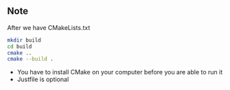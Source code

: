 ## Note

After we have CMakeLists.txt

```bash
mkdir build
cd build
cmake ..
cmake --build .
```

- You have to install CMake on your computer before you are able to run it
- Justfile is optional
